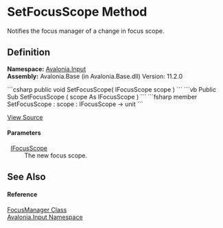# SetFocusScope Method


Notifies the focus manager of a change in focus scope.



## Definition
**Namespace:** <a href="N_Avalonia_Input">Avalonia.Input</a>  
**Assembly:** Avalonia.Base (in Avalonia.Base.dll) Version: 11.2.0

<Tabs groupId="api-code-preview">
<TabItem value="csharp" label="C#">
```csharp
public void SetFocusScope(
	IFocusScope scope
)
```
</TabItem>
<TabItem value="vb" label="VB">
```vb
Public Sub SetFocusScope ( 
	scope As IFocusScope
)
```
</TabItem>
<TabItem value="fsharp" label="F#">
```fsharp
member SetFocusScope : 
        scope : IFocusScope -> unit 
```
</TabItem>
</Tabs>



<a href="https://github.com/AvaloniaUI/Avalonia/tree/master/src/Avalonia.Base/Input/FocusManager.cs#L115" title="View the source code">View Source</a>



#### Parameters
<dl><dt>  <a href="T_Avalonia_Input_IFocusScope">IFocusScope</a></dt><dd>The new focus scope.</dd></dl>

## See Also


#### Reference
<a href="T_Avalonia_Input_FocusManager">FocusManager Class</a>  
<a href="N_Avalonia_Input">Avalonia.Input Namespace</a>  
